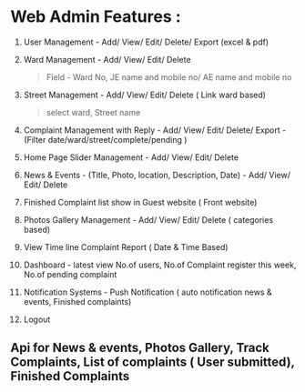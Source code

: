 # Web Admin Features :
   
   1. User Management - Add/ View/ Edit/ Delete/ Export (excel & pdf)

   2. Ward Management - Add/ View/ Edit/ Delete
		> Field - Ward No, JE name and mobile no/ AE name and mobile no


   3. Street Management - Add/ View/ Edit/ Delete ( Link ward based)
		> select ward, Street name

   4. Complaint Management with Reply -  Add/ View/ Edit/ Delete/ Export - (Filter date/ward/street/complete/pending )

   5. Home Page Slider Management - Add/ View/ Edit/ Delete

   6. News & Events - (Title, Photo, location, Description, Date) - Add/ View/ Edit/ Delete

   7. Finished Complaint list show in Guest website ( Front website)

   8. Photos Gallery Management - Add/ View/ Edit/ Delete ( categories based)

   9. View Time line Complaint Report ( Date & Time Based)

   10. Dashboard - latest view No.of users, No.of Complaint register this week, No.of pending complaint

   11. Notification Systems - Push Notification ( auto notification news & events, Finished complaints)

   12. Logout

 ## Api for News & events, Photos Gallery, Track Complaints, List of complaints ( User submitted), Finished Complaints